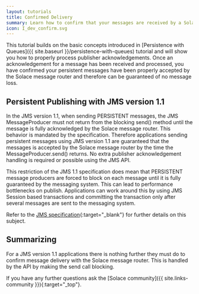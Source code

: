 ```yaml
---
layout: tutorials
title: Confirmed Delivery
summary: Learn how to confirm that your messages are received by a Solace message router.
icon: I_dev_confirm.svg
---
```


This tutorial builds on the basic concepts introduced in [Persistence with Queues]({{ site.baseurl }}/persistence-with-queues) tutorial and will show you how to properly process publisher acknowledgements. Once an acknowledgement for a message has been received and processed, you have confirmed your persistent messages have been properly accepted by the Solace message router and therefore can be guaranteed of no message loss.  

## Persistent Publishing with JMS version 1.1

In the JMS version 1.1, when sending PERSISTENT messages, the JMS MessageProducer must not return from the blocking send() method until the message is fully acknowledged by the Solace message router. This behavior is mandated by the specification. Therefore applications sending persistent messages using JMS version 1.1 are guaranteed that the messages is accepted by the Solace message router by the time the MessageProducer.send() returns. No extra publisher acknowledgement handling is required or possible using the JMS API.

This restriction of the JMS 1.1 specification does mean that PERSISTENT message producers are forced to block on each message until it is fully guaranteed by the messaging system. This can lead to performance bottlenecks on publish. Applications can work around this by using JMS Session based transactions and committing the transaction only after several messages are sent to the messaging system.

Refer to the [JMS specification](http://download.oracle.com/otndocs/jcp/7195-jms-1.1-fr-spec-oth-JSpec/){:target="_blank"} for further details on this subject.

## Summarizing

For a JMS version 1.1 applications there is nothing further they must do to confirm message delivery with the Solace message router. This is handled by the API by making the send call blocking.

If you have any further questions ask the [Solace community]({{ site.links-community }}){:target="_top"}.
